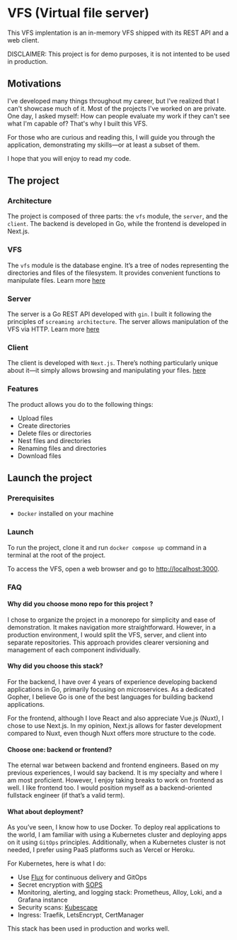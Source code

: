 # VFS (Virtual file server)

This VFS implentation is an in-memory VFS shipped with its REST API and a web client.

DISCLAIMER: This project is for demo purposes, it is not intented to be used in production.

## Motivations

I've developed many things throughout my career, but I've realized that I can't showcase much of it. Most of the projects I've worked on are private. One day, I asked myself: How can people evaluate my work if they can't see what I'm capable of? That's why I built this VFS.

For those who are curious and reading this, I will guide you through the application, demonstrating my skills—or at least a subset of them.

I hope that you will enjoy to read my code.

## The project

### Architecture

The project is composed of three parts: the `vfs` module, the `server`, and the `client`. The backend is developed in Go, while the frontend is developed in Next.js.

### VFS

The `vfs` module is the database engine. It’s a tree of nodes representing the directories and files of the filesystem. It provides convenient functions to manipulate files. Learn more [here](./vfs/README.md)

### Server

The server is a Go REST API developed with `gin`. I built it following the principles of `screaming architecture`. The server allows manipulation of the VFS via HTTP. Learn more [here](./server/README.md)

### Client

The client is developed with `Next.js`. There’s nothing particularly unique about it—it simply allows browsing and manipulating your files. [here](./server/README.md)

### Features

The product allows you do to the following things:

* Upload files
* Create directories
* Delete files or directories
* Nest files and directories
* Renaming files and directories
* Download files

## Launch the project

### Prerequisites

* `Docker` installed on your machine

### Launch

To run the project, clone it and run `docker compose up` command in a terminal at the root of the project.

To access the VFS, open a web browser and go to <http://localhost:3000>.

### FAQ

#### Why did you choose mono repo for this project ?

I chose to organize the project in a monorepo for simplicity and ease of demonstration. It makes navigation more straightforward. However, in a production environment, I would split the VFS, server, and client into separate repositories. This approach provides clearer versioning and management of each component individually.

#### Why did you choose this stack?

For the backend, I have over 4 years of experience developing backend applications in Go, primarily focusing on microservices. As a dedicated Gopher, I believe Go is one of the best languages for building backend applications.

For the frontend, although I love React and also appreciate Vue.js (Nuxt), I chose to use Next.js. In my opinion, Next.js allows for faster development compared to Nuxt, even though Nuxt offers more structure to the code.

#### Choose one: backend or frontend?

The eternal war between backend and frontend engineers. Based on my previous experiences, I would say backend. It is my specialty and where I am most proficient. However, I enjoy taking breaks to work on frontend as well. I like frontend too. I would position myself as a backend-oriented fullstack engineer (if that’s a valid term).

#### What about deployment?

As you’ve seen, I know how to use Docker. To deploy real applications to the world, I am familiar with using a Kubernetes cluster and deploying apps on it using `GitOps` principles. Additionally, when a Kubernetes cluster is not needed, I prefer using PaaS platforms such as Vercel or Heroku.

For Kubernetes, here is what I do:

* Use [Flux](https://fluxcd.io/) for continuous delivery and GitOps
* Secret encryption with [SOPS](https://github.com/getsops/sops)
* Monitoring, alerting, and logging stack: Prometheus, Alloy, Loki, and a Grafana instance
* Security scans: [Kubescape](https://github.com/kubescape/kubescape)
* Ingress: Traefik, LetsEncrypt, CertManager

This stack has been used in production and works well.
